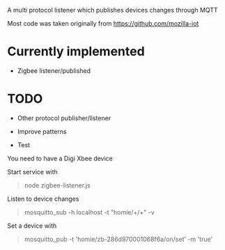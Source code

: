 A multi protocol listener which publishes devices changes through MQTT

Most code was taken originally from https://github.com/mozilla-iot

# Currently implemented

* Zigbee listener/published

# TODO

* Other protocol publisher/listener
* Improve patterns

* Test

You need to have a Digi Xbee device

Start service with
> node zigbee-listener.js

Listen to device changes
> mosquitto_sub -h localhost -t "homie/+/+" -v


Set a device with
> mosquitto_pub -t 'homie/zb-286d970001068f6a/on/set' -m 'true'

